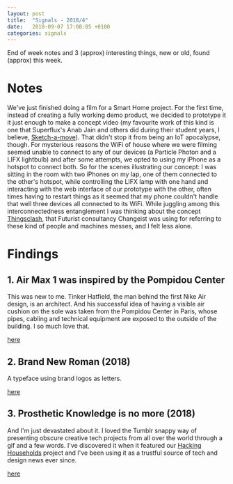 ```yaml
---
layout: post
title:  "Signals - 2018/4"
date:   2018-09-07 17:08:05 +0100
categories: signals
---
```



End of week notes and 3 (approx) interesting things, new or old, found (approx) this week.

# Notes

We've just finished doing a film for a Smart Home project. For the first time, instead of creating a fully working demo product, we decided to prototype it it just enough to make a concept video (my favourite work of this kind is one that Superflux's Anab Jain and others did during their student years, I believe, [Sketch-a-move](https://vimeo.com/5125096)). That didn't stop it from being an IoT apocalypse, though. For mysterious reasons the WiFi of house where we were filming seemed unable to connect to any of our devices (a Particle Photon and a LIFX lightbulb) and after some attempts, we opted to using my iPhone as a hotspot to connect both. So for the scenes illustrating our concept: I was sitting in the room with two iPhones on my lap, one of them connected to the other's hotspot, while controlling the LIFX lamp with one hand and interacting with the web interface of our prototype with the other, often times having to restart things as it seemed that my phone couldn't handle that well three devices all connected to its WiFi. While juggling among this interconnectedness entanglement I was thinking about the concept [Thingsclash](https://www.thingclash.com/), that Futurist consultancy Changeist was using for referring to these kind of people and machines messes, and I felt less alone.


# Findings

## 1. Air Max 1 was inspired by the Pompidou Center

This was new to me. Tinker Hatfield, the man behind the first Nike Air design, is an architect. And his successful idea of having a visible air cushion on the sole was taken from the Pompidou Center in Paris, whose pipes, cabling and technical equipment are exposed to the outside of the building. I so much love that.

[here](https://www.highsnobiety.com/2016/03/24/nike-air-max-1-centre-pompidou/)

## 2. Brand New Roman (2018)

A typeface using brand logos as letters.

[here](https://www.brandnewroman.com/)

## 3. Prosthetic Knowledge is no more (2018)

And I'm just devastated about it. I loved the Tumblr snappy way of presenting obscure creative tech projects from all over the world through a gif and a few words. I've discovered it when it featured our [Hacking Households](https://prostheticknowledge.tumblr.com/post/100173197466/hacking-households-project-exploring-ideas) project and I've been using it as a trustful source of tech and design news ever since.

[here](https://prostheticknowledge.tumblr.com/post/177778864376/time-to-call-it-a-day)
